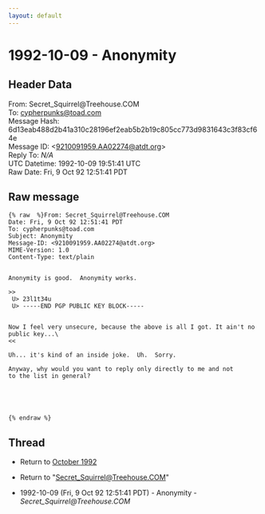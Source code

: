 ```yaml
---
layout: default
---
```


# 1992-10-09 - Anonymity

## Header Data

From: Secret_Squirrel<span>@</span>Treehouse.COM<br>
To: cypherpunks@toad.com<br>
Message Hash: 6d13eab488d2b41a310c28196ef2eab5b2b19c805cc773d9831643c3f83cf64e<br>
Message ID: \<9210091959.AA02274@atdt.org\><br>
Reply To: _N/A_<br>
UTC Datetime: 1992-10-09 19:51:41 UTC<br>
Raw Date: Fri, 9 Oct 92 12:51:41 PDT<br>

## Raw message

```
{% raw  %}From: Secret_Squirrel@Treehouse.COM
Date: Fri, 9 Oct 92 12:51:41 PDT
To: cypherpunks@toad.com
Subject: Anonymity
Message-ID: <9210091959.AA02274@atdt.org>
MIME-Version: 1.0
Content-Type: text/plain


Anonymity is good.  Anonymity works.
 
>>
 U> 23l1t34u
 U> -----END PGP PUBLIC KEY BLOCK-----


Now I feel very unsecure, because the above is all I got. It ain't no
public key...\
<<
 
Uh... it's kind of an inside joke.  Uh.  Sorry.
 
Anyway, why would you want to reply only directly to me and not
to the list in general?
 




{% endraw %}
```

## Thread

+ Return to [October 1992](/archive/1992/10)

+ Return to "[Secret_Squirrel<span>@</span>Treehouse.COM](/author/secret_squirrel_at_treehouse_com)"

+ 1992-10-09 (Fri, 9 Oct 92 12:51:41 PDT) - Anonymity - _Secret_Squirrel@Treehouse.COM_

